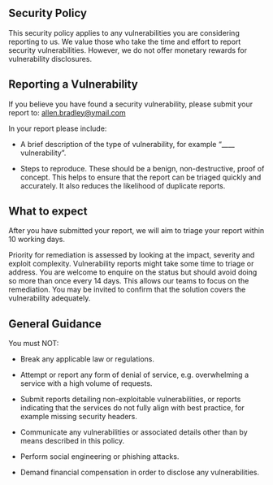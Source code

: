 ## Security Policy

This security policy applies to any vulnerabilities you are considering reporting to us.  We value those who take the time and effort to report security vulnerabilities. However, we do not offer monetary rewards for vulnerability disclosures.

## Reporting a Vulnerability

If you believe you have found a security vulnerability, please submit your report to: allen.bradley@ymail.com

In your report please include:

 * A brief description of the type of vulnerability, for example “____ vulnerability”.

 * Steps to reproduce. These should be a benign, non-destructive, proof of concept. This helps to ensure that the report can be triaged quickly and accurately. It also reduces the likelihood of duplicate reports.

## What to expect

After you have submitted your report, we will aim to triage your report within 10 working days.

Priority for remediation is assessed by looking at the impact, severity and exploit complexity. Vulnerability reports might take some time to triage or address. You are welcome to enquire on the status but should avoid doing so more than once every 14 days. This allows our teams to focus on the remediation.  You may be invited to confirm that the solution covers the vulnerability adequately.

## General Guidance

You must NOT:

 * Break any applicable law or regulations.

 * Attempt or report any form of denial of service, e.g. overwhelming a service with a high volume of requests.

 * Submit reports detailing non-exploitable vulnerabilities, or reports indicating that the services do not fully align with best practice, for example missing security headers.

 * Communicate any vulnerabilities or associated details other than by means described in this policy.

 * Perform social engineering or phishing attacks.

 * Demand financial compensation in order to disclose any vulnerabilities.
